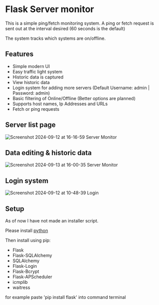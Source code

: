 # Flask Server monitor
This is a simple ping/fetch monitoring system. A ping or fetch request is sent out at the interval desired (60 seconds is the default)

The system tracks which systems are on/offline. 

## Features
- Simple modern UI
- Easy traffic light system
- Historic data is captured
- View historic data
- Login system for adding more servers (Default Username: admin | Password: admin)
- Basic filtering of Online/Offline (Better options are planned)
- Supports host names, Ip Addresses and URLs
- Fetch or ping requests

## Server list page
![Screenshot 2024-09-12 at 16-16-59 Server Monitor](https://github.com/user-attachments/assets/c949709b-9402-40fc-83c8-b00d31f34583)

## Data editing & historic data
![Screenshot 2024-09-13 at 16-00-35 Server Monitor](https://github.com/user-attachments/assets/07d973c4-f70c-408c-9b7b-9b0ad0d2b923)


## Login system
![Screenshot 2024-09-12 at 10-48-39 Login](https://github.com/user-attachments/assets/d4763e35-1cae-4ab8-aeb0-8b69bdb59d60)

## Setup

As of now I have not made an installer script.

Please install [python](https://www.python.org/)

Then install using pip:
- Flask
- Flask-SQLAlchemy
- SQLAlchemy
- Flask-Login
- Flask-Bcrypt
- Flask-APScheduler
- icmplib
- waitress

for example paste 'pip install flask' into command terminal
